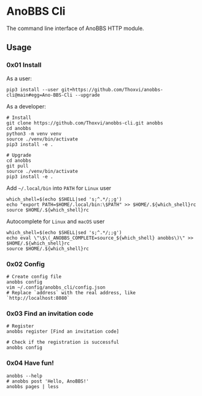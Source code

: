 # AnoBBS Cli

The command line interface of AnoBBS HTTP module.

## Usage

### 0x01 Install

As a user:

```shell
pip3 install --user git+https://github.com/Thoxvi/anobbs-cli@main#egg=Ano-BBS-Cli --upgrade
```

As a developer:

```shell
# Install
git clone https://github.com/Thoxvi/anobbs-cli.git anobbs
cd anobbs
python3 -m venv venv
source ./venv/bin/activate
pip3 install -e .

# Upgrade
cd anobbs
git pull
source ./venv/bin/activate
pip3 install -e .
```

Add `~/.local/bin` into `PATH` for `Linux` user

```shell
which_shell=$(echo $SHELL|sed 's;^.*/;;g')
echo "export PATH=$HOME/.local/bin:\$PATH" >> $HOME/.${which_shell}rc
source $HOME/.${which_shell}rc
```

Autocomplete for `Linux` and `macOS` user

```shell
which_shell=$(echo $SHELL|sed 's;^.*/;;g')
echo eval \"\$\(_ANOBBS_COMPLETE=source_${which_shell} anobbs\)\" >> $HOME/.${which_shell}rc
source $HOME/.${which_shell}rc
```

### 0x02 Config

```shell
# Create config file
anobbs config
vim ~/.config/anobbs_cli/config.json
# Replace `address` with the real address, like `http://localhost:8080`
```

### 0x03 Find an invitation code

```shell
# Register
anobbs register [Find an invitation code]

# Check if the registration is successful
anobbs config
```

### 0x04 Have fun!

```shell
anobbs --help
# anobbs post 'Hello, AnoBBS!'
anobbs pages | less
```
